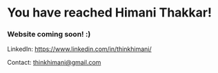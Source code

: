 # You have reached Himani Thakkar!


### Website coming soon! :)
LinkedIn: <a href="https://www.linkedin.com/in/thinkhimani/">https://www.linkedin.com/in/thinkhimani/</a><br>

Contact: <a href="mailto:thinkhimani@gmail.com">thinkhimani@gmail.com</a>
